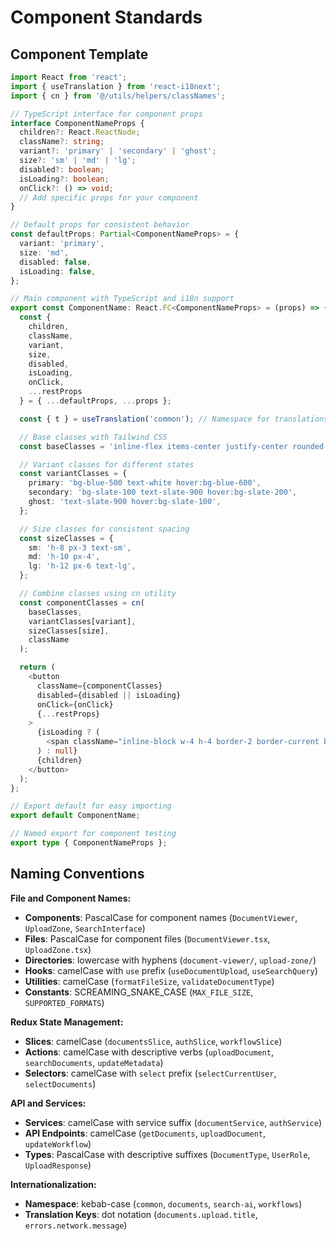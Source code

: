 # Component Standards

## Component Template

```typescript
import React from 'react';
import { useTranslation } from 'react-i18next';
import { cn } from '@/utils/helpers/classNames';

// TypeScript interface for component props
interface ComponentNameProps {
  children?: React.ReactNode;
  className?: string;
  variant?: 'primary' | 'secondary' | 'ghost';
  size?: 'sm' | 'md' | 'lg';
  disabled?: boolean;
  isLoading?: boolean;
  onClick?: () => void;
  // Add specific props for your component
}

// Default props for consistent behavior
const defaultProps: Partial<ComponentNameProps> = {
  variant: 'primary',
  size: 'md',
  disabled: false,
  isLoading: false,
};

// Main component with TypeScript and i18n support
export const ComponentName: React.FC<ComponentNameProps> = (props) => {
  const {
    children,
    className,
    variant,
    size,
    disabled,
    isLoading,
    onClick,
    ...restProps
  } = { ...defaultProps, ...props };

  const { t } = useTranslation('common'); // Namespace for translations

  // Base classes with Tailwind CSS
  const baseClasses = 'inline-flex items-center justify-center rounded-md font-medium transition-colors focus-visible:outline-none focus-visible:ring-2 focus-visible:ring-ring focus-visible:ring-offset-2 disabled:pointer-events-none disabled:opacity-50';

  // Variant classes for different states
  const variantClasses = {
    primary: 'bg-blue-500 text-white hover:bg-blue-600',
    secondary: 'bg-slate-100 text-slate-900 hover:bg-slate-200',
    ghost: 'text-slate-900 hover:bg-slate-100',
  };

  // Size classes for consistent spacing
  const sizeClasses = {
    sm: 'h-8 px-3 text-sm',
    md: 'h-10 px-4',
    lg: 'h-12 px-6 text-lg',
  };

  // Combine classes using cn utility
  const componentClasses = cn(
    baseClasses,
    variantClasses[variant],
    sizeClasses[size],
    className
  );

  return (
    <button
      className={componentClasses}
      disabled={disabled || isLoading}
      onClick={onClick}
      {...restProps}
    >
      {isLoading ? (
        <span className="inline-block w-4 h-4 border-2 border-current border-t-transparent rounded-full animate-spin ltr:mr-2 rtl:ml-2" />
      ) : null}
      {children}
    </button>
  );
};

// Export default for easy importing
export default ComponentName;

// Named export for component testing
export type { ComponentNameProps };
```

## Naming Conventions

**File and Component Names:**
- **Components**: PascalCase for component names (`DocumentViewer`, `UploadZone`, `SearchInterface`)
- **Files**: PascalCase for component files (`DocumentViewer.tsx`, `UploadZone.tsx`)
- **Directories**: lowercase with hyphens (`document-viewer/`, `upload-zone/`)
- **Hooks**: camelCase with `use` prefix (`useDocumentUpload`, `useSearchQuery`)
- **Utilities**: camelCase (`formatFileSize`, `validateDocumentType`)
- **Constants**: SCREAMING_SNAKE_CASE (`MAX_FILE_SIZE`, `SUPPORTED_FORMATS`)

**Redux State Management:**
- **Slices**: camelCase (`documentsSlice`, `authSlice`, `workflowSlice`)
- **Actions**: camelCase with descriptive verbs (`uploadDocument`, `searchDocuments`, `updateMetadata`)
- **Selectors**: camelCase with `select` prefix (`selectCurrentUser`, `selectDocuments`)

**API and Services:**
- **Services**: camelCase with service suffix (`documentService`, `authService`)
- **API Endpoints**: camelCase (`getDocuments`, `uploadDocument`, `updateWorkflow`)
- **Types**: PascalCase with descriptive suffixes (`DocumentType`, `UserRole`, `UploadResponse`)

**Internationalization:**
- **Namespace**: kebab-case (`common`, `documents`, `search-ai`, `workflows`)
- **Translation Keys**: dot notation (`documents.upload.title`, `errors.network.message`)

